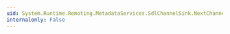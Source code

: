 ```yaml
---
uid: System.Runtime.Remoting.MetadataServices.SdlChannelSink.NextChannelSink
internalonly: False
---
```

